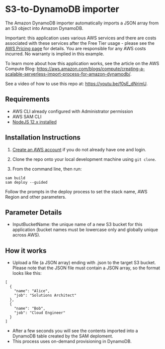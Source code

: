 # S3-to-DynamoDB importer

The Amazon DynamoDB importer automatically imports a JSON array from an S3 object into Amazon DynamoDB.

Important: this application uses various AWS services and there are costs associated with these services after the Free Tier usage - please see the [AWS Pricing page](https://aws.amazon.com/pricing/) for details. You are responsible for any AWS costs incurred. No warranty is implied in this example.

To learn more about how this application works, see the article on the AWS Compute Blog: https://aws.amazon.com/blogs/compute/creating-a-scalable-serverless-import-process-for-amazon-dynamodb/.

See a video of how to use this repo at: https://youtu.be/f0sE_dNrimU.


## Requirements

* AWS CLI already configured with Administrator permission
* AWS SAM CLI
* [NodeJS 12.x installed](https://nodejs.org/en/download/)

## Installation Instructions

1. [Create an AWS account](https://portal.aws.amazon.com/gp/aws/developer/registration/index.html) if you do not already have one and login.

1. Clone the repo onto your local development machine using `git clone`.

1. From the command line, then run:
```
sam build
sam deploy --guided
```
Follow the prompts in the deploy process to set the stack name, AWS Region and other parameters.

## Parameter Details

* InputBucketName: the unique name of a new S3 bucket for this application (bucket names must be lowercase only and globally unique across AWS).

## How it works

* Upload a file (a JSON array) ending with .json to the target S3 bucket. Please note that the JSON file must contain a JSON array, so the format looks like this:

```
[
  {
    "name": "Alice",
    "job": "Solutions Architect"
  },
  {
    "name": "Bob",
    "job": "Cloud Engineer"
  }
]
```

* After a few seconds you will see the contents imported into a DynamoDB table created by the SAM deploment.
* This process uses on-demand provisioning in DynamoDB.


